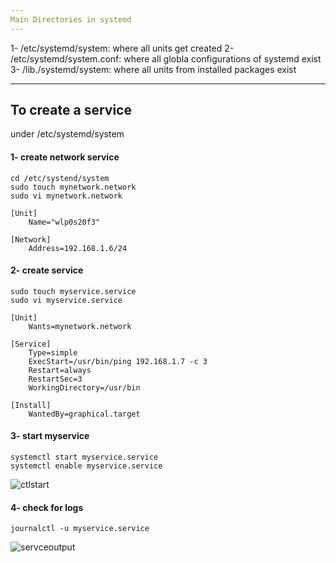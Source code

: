 ```yaml
---
Main Directories in systemd
---
```

1- /etc/systemd/system: where all units get created
2- /etc/systemd/system.conf: where all globla configurations of systemd exist
3- /lib./systemd/system: where all units from installed packages exist

---
To create a service
---
under /etc/systemd/system
#### 1- create network service 
```
cd /etc/systend/system
sudo touch mynetwork.network
sudo vi mynetwork.network
```
```
[Unit]
	Name="wlp0s20f3"

[Network]
	Address=192.168.1.6/24
```
#### 2- create service
```
sudo touch myservice.service
sudo vi myservice.service
```
```
[Unit]
	Wants=mynetwork.network

[Service]
	Type=simple
	ExecStart=/usr/bin/ping 192.168.1.7 -c 3
	Restart=always
	RestartSec=3
	WorkingDirectory=/usr/bin

[Install]
	WantedBy=graphical.target
```
#### 3- start myservice
```
systemctl start myservice.service
systemctl enable myservice.service
```

![ctlstart](https://github.com/user-attachments/assets/f8b1a2c2-e3b6-4431-84b6-4c38f31d9a30)

#### 4- check for logs
```
journalctl -u myservice.service
```
![servceoutput](https://github.com/user-attachments/assets/3e208209-7192-44ef-80a1-aabe01af215e)









